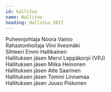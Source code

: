 ```yaml
---
id: hallitus
name: Hallitus
heading: Hallitus 2017
---
```


Puheenjohtaja			Noora Vainio  
Rahastonhoitaja		Viivi Ilvesmäki  
Sihteeri			Emmi Hallikainen  
Hallituksen jäsen		Mervi Leppäkorpi (VPJ)  
Hallituksen jäsen		Miika Heinonen  
Hallituksen jäsen		Atte Saarinen   
Hallituksen jäsen		Tommi Linnamaa   
Hallituksen jäsen		Juuso Piskonen  
